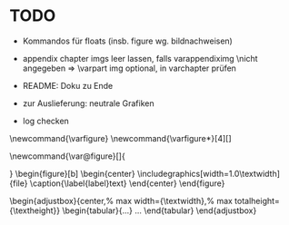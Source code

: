 # TODO
- Kommandos für floats (insb. figure wg. bildnachweisen)
- appendix chapter imgs leer lassen, falls varappendiximg \nicht angegeben => \varpart img optional, in varchapter prüfen

- README: Doku zu Ende
- zur Auslieferung: neutrale Grafiken
- log checken

\newcommand{\varfigure}
\newcommand{\varfigure*}[4][]

\newcommand{\var@figure}[]{

}
\begin{figure}[b]
    \begin{center}
        \includegraphics[width=1.0\textwidth]{file}
        \caption{\label{label}text}
    \end{center}
\end{figure}

\begin{adjustbox}{center,%
  max width={\textwidth},%
  max totalheight={\textheight}}
    \begin{tabular}{...}
        ...
    \end{tabular}
\end{adjustbox}
